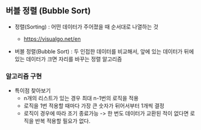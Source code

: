 ## 버블 정렬 (Bubble Sort)

* 정렬(Sorting) : 어떤 데이터가 주어졌을 때 순서대로 나열하는 것
    * https://visualgo.net/en

* 버블 정렬(Bubble Sort) : 두 인접한 데이터를 비교해서, 앞에 있는 데이터가 뒤에 있는 데이터가 크면 자리를 바꾸는 정렬 알고리즘

### 알고리즘 구현
* 특이점 찾아보기
  * n개의 리스트가 있는 경우 최대 n-1번의 로직을 적용
  * 로직을 1번 적용할 때마다 가장 큰 숫자가 뒤어서부터 1개씩 결정
  * 로직이 경우에 따라 조기 종료가능 -> 한 번도 데이터가 교환된 적이 없다면 로직을 반복 적용할 필요가 없다.